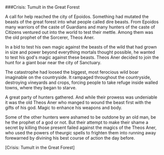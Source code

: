 ###Crisis: Tumult in the Great Forest

A call for help reached the city of Epoidos. Something had mutated the beasts of the great forest into what people called dire beasts. From Epoidos many warriors of the caste of Guardians and many hunters of the caste of Citizens ventured out into the world to test their mettle. Among them was the old prophet of the Sorcerer, Theos Aner.

In a bid to test his own magic against the beasts of the wild that had grown in size and power beyond everything mortals thought possible, he wanted to test his god's magic against these beasts. Theos Aner decided to join the hunt for a giant boar near the city of Sanctuary.

The catastrophe had loosed the biggest, most ferocious wild boar imaginable on the countryside. It rampaged throughout the countryside, destroying vineyards and crops, forcing people to take refuge inside walled towns, where they began to starve.

A great party of hunters gathered. And while their prowess was undeniable it was the old Theos Aner who manged to wound the beast first with the gifts of his god. Magic to enhance his weapons and body. 

Some of the other hunters were ashamed to be outdone by an old man, be he the prophet of a god or not. But their attempt to make their shame a secret by killing those present failed against the magics of the Theos Aner, who used the powers of theurgic spells to frighten them into running away forewarned by divining his best course of action the day before.

[Crisis: Tumult in the Great Forest]